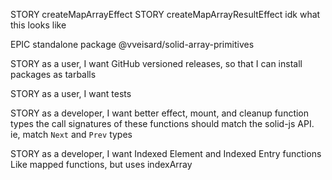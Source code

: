 STORY createMapArrayEffect
STORY createMapArrayResultEffect
idk what this looks like

EPIC standalone package @vveisard/solid-array-primitives

STORY as a user, I want GitHub versioned releases, so that I can install packages as tarballs

STORY as a user, I want tests

STORY as a developer, I want better effect, mount, and cleanup function types
the call signatures of these functions should match the solid-js API. ie, match `Next` and `Prev` types

STORY as a developer, I want Indexed Element and Indexed Entry functions
Like mapped functions, but uses indexArray
